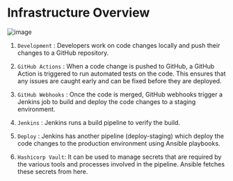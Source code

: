 # Infrastructure Overview

![image](https://user-images.githubusercontent.com/79367883/222868082-35a5e06a-00ba-46e0-abb6-ff2369ae0525.png)

1. `Development` : Developers work on code changes locally and push their changes to a GitHub repository.

2. `GitHub Actions` : When a code change is pushed to GitHub, a GitHub Action is triggered to run automated tests on the code. This ensures that any issues are caught early and can be fixed before they are deployed.

3. `GitHub Webhooks` : Once the code is merged, GitHub webhooks trigger a Jenkins job to build and deploy the code changes to a staging environment.

4. `Jenkins` : Jenkins runs a build pipeline to verify the build.

5. `Deploy` : Jenkins has another pipeline (deploy-staging) which deploy the code changes to the production environment using Ansible playbooks.

6. `Hashicorp Vault`: It can be used to manage secrets that are required by the various tools and processes involved in the pipeline. Ansible fetches these secrets from here. 